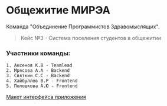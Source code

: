 # Общежитие МИРЭА

[](https://sun1-18.userapi.com/GZGNwwtEjN_Nf3saROKqgsXAXv3MOkfoBC47ow/mOnal7Y8RLo.jpg)

Команда "Объединение Программистов Здравомыслящих".

> Кейс №3 - Система поселения студентов в общежитии

### Участники команды:
```
1. Аксенов К.В - Teamlead
2. Мрясова А.А - Backend
3. Святкин С.С - Backend
4. Хайбуллов В.Р - Frontend
5. Полошкова А.Ю - Frontend
```

[Макет интерфейса приложения](https://www.figma.com/file/yUZuWUje0gUnTWc1KWGLGY/%D0%9E%D0%B1%D1%89%D0%B0%D0%B3%D0%B0-%D0%9C%D0%98%D0%A0%D0%AD%D0%90?type=design&node-id=0%3A1&mode=design&t=ywzCg7kWiQ7zGbdz-1)

